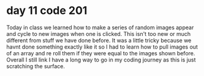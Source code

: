 # day 11 code 201
Today in class we learned how to make a series of random images appear and cycle to new images when one is clicked. This isn't too new or much different from stuff we have done before. It was a little tricky because we havnt done something exactly like it so I had to learn how to pull images out of an array and re roll them if they were equal to the images shown before. Overall I still link I have a long way to go in my coding journey as this is just scratching the surface.
